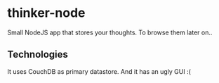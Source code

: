 # thinker-node
Small NodeJS app that stores your thoughts.  To browse them later on..

## Technologies
It uses CouchDB as primary datastore.  And it has an ugly GUI :(
